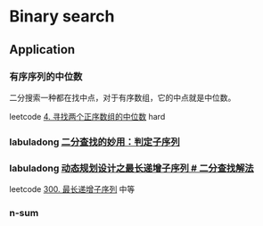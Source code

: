 # Binary search



## Application

### 有序序列的中位数

二分搜索一种都在找中点，对于有序数组，它的中点就是中位数。

leetcode [4. 寻找两个正序数组的中位数](https://leetcode-cn.com/problems/median-of-two-sorted-arrays/) hard

### labuladong [二分查找的妙用：判定子序列](https://mp.weixin.qq.com/s/hWi2hTrQewL_YKioGkXQJg)



### labuladong  [动态规划设计之最长递增子序列 # 二分查找解法](https://mp.weixin.qq.com/s/02o_OPgePjaz3dXnw9TA1w)

leetcode [300. 最长递增子序列](https://leetcode-cn.com/problems/longest-increasing-subsequence/) 中等



### n-sum

